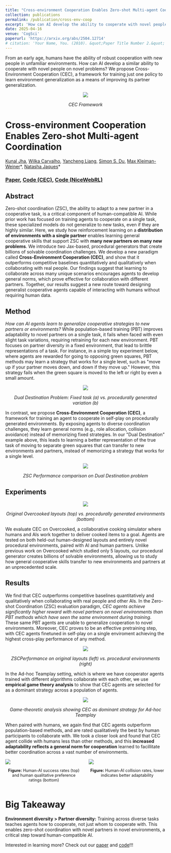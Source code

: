 ```yaml
---
title: "Cross-environment Cooperation Enables Zero-shot Multi-agent Coordination"
collection: publications
permalink: /publication/cross-env-coop
excerpt: 'How can AI develop the ability to cooperate with novel people on novel problems? We show AI learning to cooperate in "self-play" with one partner on many environments helps agents meta-learn to cooperate with humans and other AI on problems they have never seen before.'
date: 2025-04-16
venue: 'CogSci'
paperurl: 'https://arxiv.org/abs/2504.12714'
# citation: 'Your Name, You. (2010). &quot;Paper Title Number 2.&quot; <i>Journal 1</i>. 1(2).'
---
```


From an early age, humans have the ability of robust cooperation with new people in unfamiliar environments. How can AI develop a similar ability to cooperate with novel people on novel problems? We propose Cross-Environment Cooperation (CEC), a framework for training just one policy to learn environment generalization as a means of improving its partner generalization.

<div style="text-align:center">
  <img src="/images/cecImages/intro_fig.png">
  <p><em>CEC Framework</em></p>
</div>

# Cross-environment Cooperation Enables Zero-shot Multi-agent Coordination

[Kunal Jha](https://kjha02.github.io/), [Wilka Carvalho](https://cogscikid.com/), [Yancheng Liang](http://liangyancheng.com/), [Simon S. Du](https://simonshaoleidu.com/), [Max Kleiman-Weiner](http://faculty.washington.edu/maxkw/)\*, [Natasha Jaques](https://natashajaques.ai)\*


### [Paper](https://arxiv.org/abs/2504.12714), [Code (CEC)](https://github.com/KJha02/crossEnvCooperation), [Code (NiceWebRL)](https://github.com/wcarvalho/nicewebrl)

## Abstract

Zero-shot coordination (ZSC), the ability to adapt to a new partner in a cooperative task, is a critical component of human-compatible AI. While prior work has focused on training agents to cooperate on a single task, these specialized models do not generalize to new tasks, even if they are highly similar. Here, we study how reinforcement learning on a **distribution of environments with a single partner** enables learning general cooperative skills that support ZSC with **many new partners on many new problems**. We introduce *two* Jax-based, procedural generators that create billions of solvable coordination challenges. We develop a new paradigm called **Cross-Environment Cooperation (CEC)**, and show that it outperforms competitive baselines quantitatively and qualitatively when collaborating with real people. Our findings suggest that learning to collaborate across many unique scenarios encourages agents to develop general norms, which prove effective for collaboration with different partners. Together, our results suggest a new route toward designing generalist cooperative agents capable of interacting with humans without requiring human data.


## Method

*How can AI agents learn to generalize cooperative strategies to new partners or environments?* While population-based training (PBT) improves adaptability to novel partners on a single task, it fails when faced with even slight task variations, requiring retraining for each new environment. PBT focuses on partner diversity in a fixed environment, that lead to brittle representations of a task. For instance, in a simple toy experiment below, where agents are rewarded for going to opposing green squares, PBT methods may learn a strategy that works for a single level, such as "move up if your partner moves down, and down if they move up." However, this strategy fails when the green square is moved to the left or right by even a small amount.

<div style="text-align:center">
  <img src="/images/cecImages/toy_env_overview.png">
  <p><em>Dual Destination Problem: Fixed task (a) vs. procedurally generated variation (b)</em></p>
</div>

In contrast, we propose **Cross-Environment Cooperation (CEC)**, a framework for training an agent to cooperate in self-play on procedurally generated environments. By exposing agents to diverse coordination challenges, they learn general norms (e.g., role allocation, collision avoidance) instead of memorizing fixed strategies. In our "Dual Destination" example above, this leads to learning a better representation of the true task of moving to separate green squares that can transfer to new environments and partners, instead of memorizing a strategy that works for a single level.

<div style="text-align:center">
  <img src="/images/cecImages/bar_plot_toy.png">
  <p><em>ZSC Performance comparison on Dual Destination problem</em></p>
</div>

## Experiments

<div style="text-align:center">
  <img src="/images/cecImages/ogToProcOvercooked.png">
  <p><em>Original Overcooked layouts (top) vs. procedurally generated environments (bottom)</em></p>
</div>

We evaluate CEC on Overcooked, a collaborative cooking simulator where humans and AIs work together to deliver cooked items to a goal. Agents are tested on both held-out human-designed layouts and entirely novel procedural environments, paired with AI and human partners. Unlike previous work on Overcooked which studied only 5 layouts, our procedural generator creates billions of solvable environments, allowing us to study how general cooperative skills transfer to new environments and partners at an unprecedented scale.

## Results

We find that CEC outperforms competitive baselines quantitatively and qualitatively when collaborating with real people and other AIs. In the Zero-shot Coordination (ZSC) evaluation paradigm, *CEC agents achieve significantly higher reward with novel partners on novel environments than PBT methods which have seen the same environment during training.* These same PBT agents are unable to generalize cooperation to novel environments. Moreover, CEC proves to be an effective pretraining step, with CEC agents finetuned in self-play on a single enviroment achieving the highest cross-play performance of any method.

<div style="text-align:center">
  <img src="/images/cecImages/partner_env_diverse.png">
  <p><em>ZSCPerformance on original layouts (left) vs. procedural environments (right)</em></p>
</div>

In the Ad-hoc Teamplay setting, which is where we have cooperator agents trained with different algorithms collaborate with each other, we use **empirical game theory analysis** to show that CEC agents are selected for as a dominant strategy across a population of agents. 

<div style="text-align:center">
  <img src="/images/cecImages/stackedEvo.png">
  <p><em>Game-theoretic analysis showing CEC as dominant strategy for Ad-hoc Teamplay</em></p>
</div>

When paired with humans, we again find that CEC agents outperform population-based methods, and are rated qualitatively the best by human participants to collaborate with. We took a closer look and found that CEC agent collide with humans less than other methods, and this **increased adaptability reflects a general norm for cooperation** learned to facillitate better coordination across a vast number of environments.

<div style="display: flex; flex-direction: row; justify-content: space-between; margin-bottom: 20px;">
  <div style="flex: 1; margin-right: 10px;">
    <img src="/images/cecImages/combined_metrics_avg.png">
    <p style="text-align: center; font-size: 0.9em;"><strong>Figure:</strong> Human-AI success rates (top) and human qualitative preference ratings (bottom)</p>
  </div>
  <div style="flex: 1; margin-left: 10px;">
    <img src="/images/cecImages/hAI_collision_avg.png">
    <p style="text-align: center; font-size: 0.9em;"><strong>Figure:</strong> Human-AI collision rates, lower indicates better adaptability</p>
  </div>
</div>

# Big Takeaway

**Environment diversity > Partner diversity:** Training across diverse tasks teaches agents how to cooperate, not just whom to cooperate with. This enables zero-shot coordination with novel partners in novel environments, a critical step toward human-compatible AI.

Interested in learning more? Check out our [paper](https://arxiv.org/abs/2504.12714) and [code](https://github.com/KJha02/crossEnvCooperation)!!!